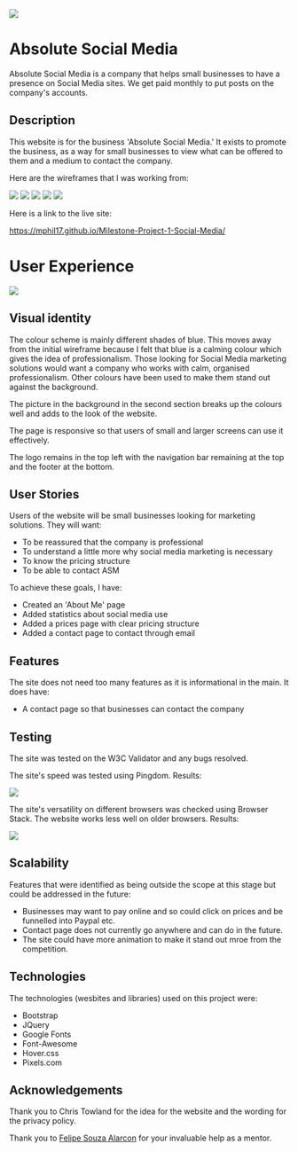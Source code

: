 <img src = "assets/images/asm logo.jpg"/>

# Absolute Social Media 
Absolute Social Media is a company that helps small businesses to have a presence on Social Media sites. We get paid monthly to put posts on the company's accounts.

## Description

This website is for the business 'Absolute Social Media.' It exists to promote the business, as a way for small businesses to view what can be offered to them and a medium to contact the company.

Here are the wireframes that I was working from:

<img src = "assets/images/Home.png"/>
<img src = "assets/images/About Me.png"/>
<img src = "assets/images/Prices.png"/>
<img src = "assets/images/FAQ.png"/>
<img src = "assets/images/Contact.png"/>

Here is a link to the live site:

https://mphil17.github.io/Milestone-Project-1-Social-Media/

# User Experience

<img src = "assets/images/responsive.jpg"/>

## Visual identity

The colour scheme is mainly different shades of blue. This moves away from the initial wireframe because I felt that blue is a calming colour which gives the idea of professionalism. Those looking for Social Media marketing solutions would want a company who works with calm, organised professionalism. Other colours have been used to make them stand out against the background.

The picture in the background in the second section breaks up the colours well and adds to the look of the website.

The page is responsive so that users of small and larger screens can use it effectively. 

The logo remains in the top left with the navigation bar remaining at the top and the footer at the bottom.

## User Stories

Users of the website will be small businesses looking for marketing solutions.
They will want:
- To be reassured that the company is professional
- To understand a little more why social media marketing is necessary
- To know the pricing structure
- To be able to contact ASM

To achieve these goals, I have:
- Created an 'About Me' page
- Added statistics about social media use
- Added a prices page with clear pricing structure
- Added a contact page to contact through email

## Features

The site does not need too many features as it is informational in the main. It does have:

- A contact page so that businesses can contact the company

## Testing

The site was tested on the W3C Validator and any bugs resolved.

The site's speed was tested using Pingdom. Results:

<img src = "assets/images/pingdom.png"/>

The site's versatility on different browsers was checked using Browser Stack. The website works less well on older browsers. Results:

<img src = "assets/images/browser.png"/>

## Scalability

Features that were identified as being outside the scope at this stage but could be addressed in the future:
- Businesses may want to pay online and so could click on prices and be funnelled into Paypal etc.
- Contact page does not currently go anywhere and can do in the future.
- The site could have more animation to make it stand out mroe from the competition.

## Technologies

The technologies (wesbites and libraries) used on this project were:
- Bootstrap
- JQuery
- Google Fonts
- Font-Awesome
- Hover.css
- Pixels.com

## Acknowledgements

Thank you to Chris Towland for the idea for the website and the wording for the privacy policy.

Thank you to [Felipe Souza Alarcon](https://github.com/felipe-alarcon) for your invaluable help as a mentor.